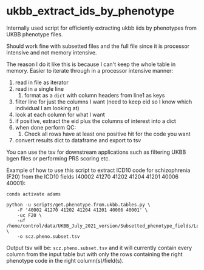 # ukbb_extract_ids_by_phenotype

Internally used script for efficiently extracting ukbb iids by phenotypes from UKBB phenotype files.

Should work fine with subsetted files and the full file since it is processor intensive and not memory intensive.

The reason I do it like this is because I can't keep the whole table in memory. Easier to iterate through in a processor intensive manner:

1. read in file as iterator
2. read in a single line
   1. format as a `dict` with column headers from line1 as keys
3. filter line for just the columns I want (need to keep eid so I know which individual I am looking at)
4. look at each column for what I want
5. if positive, extract the eid plus the columns of interest into a dict
6. when done perform QC:
   1. Check all rows have at least one positive hit for the code you want
7. convert results dict to dataframe and export to tsv

You can use the tsv for downstream applications such as filtering UKBB bgen files or performing PRS scoring etc.

Example of how to use this script to extract ICD10 code for schizophrenia (F20) from the ICD10 fields (40002 41270 41202 41204 41201 40006 40001):
```
conda activate adams

python -u scripts/get.phenotype.from.ukbb.tables.py \
    -F '40002 41270 41202 41204 41201 40006 40001' \
    -uc F20 \
    -uf /home/control/data/UKBB_July_2021_version/Subsetted_phenotype_fields/Longitudinal_medical_history_UKBB_July_2021_Freeze.txt \
    -o scz.pheno.subset.tsv
```

Output tsv will be: `scz.pheno.subset.tsv` and it will currently contain every column from the input table but with only the rows containing the right phenotype code in the right column(s)/field(s).
